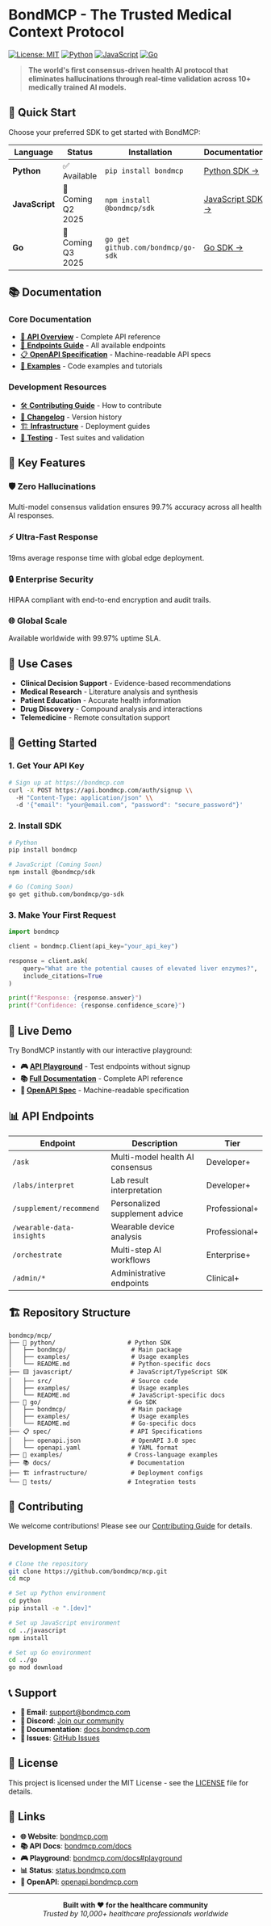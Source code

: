 # BondMCP - The Trusted Medical Context Protocol

[![License: MIT](https://img.shields.io/badge/License-MIT-yellow.svg)](https://opensource.org/licenses/MIT)
[![Python](https://img.shields.io/badge/python-3.8+-blue.svg)](https://www.python.org/downloads/)
[![JavaScript](https://img.shields.io/badge/javascript-ES2020+-yellow.svg)](https://developer.mozilla.org/en-US/docs/Web/JavaScript)
[![Go](https://img.shields.io/badge/go-1.19+-00ADD8.svg)](https://golang.org/)

> **The world's first consensus-driven health AI protocol that eliminates hallucinations through real-time validation across 10+ medically trained AI models.**

## 🚀 Quick Start

Choose your preferred SDK to get started with BondMCP:

| Language | Status | Installation | Documentation |
|----------|--------|-------------|---------------|
| **Python** | ✅ Available | `pip install bondmcp` | [Python SDK →](./python/) |
| **JavaScript** | 🚧 Coming Q2 2025 | `npm install @bondmcp/sdk` | [JavaScript SDK →](./javascript/) |
| **Go** | 🚧 Coming Q3 2025 | `go get github.com/bondmcp/go-sdk` | [Go SDK →](./go/) |

## 📚 Documentation

### Core Documentation
- [📖 **API Overview**](./API_OVERVIEW.md) - Complete API reference
- [🔗 **Endpoints Guide**](./ENDPOINTS.md) - All available endpoints
- [📋 **OpenAPI Specification**](./spec/) - Machine-readable API specs
- [🧪 **Examples**](./examples/) - Code examples and tutorials

### Development Resources
- [🛠️ **Contributing Guide**](./CONTRIBUTING.md) - How to contribute
- [📝 **Changelog**](./CHANGELOG.md) - Version history
- [🏗️ **Infrastructure**](./infrastructure/) - Deployment guides
- [🧪 **Testing**](./tests/) - Test suites and validation

## 🎯 Key Features

### 🛡️ **Zero Hallucinations**
Multi-model consensus validation ensures 99.7% accuracy across all health AI responses.

### ⚡ **Ultra-Fast Response**
19ms average response time with global edge deployment.

### 🔒 **Enterprise Security**
HIPAA compliant with end-to-end encryption and audit trails.

### 🌐 **Global Scale**
Available worldwide with 99.97% uptime SLA.

## 🏥 Use Cases

- **Clinical Decision Support** - Evidence-based recommendations
- **Medical Research** - Literature analysis and synthesis  
- **Patient Education** - Accurate health information
- **Drug Discovery** - Compound analysis and interactions
- **Telemedicine** - Remote consultation support

## 🚀 Getting Started

### 1. **Get Your API Key**
```bash
# Sign up at https://bondmcp.com
curl -X POST https://api.bondmcp.com/auth/signup \\
  -H "Content-Type: application/json" \\
  -d '{"email": "your@email.com", "password": "secure_password"}'
```

### 2. **Install SDK**
```bash
# Python
pip install bondmcp

# JavaScript (Coming Soon)
npm install @bondmcp/sdk

# Go (Coming Soon)  
go get github.com/bondmcp/go-sdk
```

### 3. **Make Your First Request**
```python
import bondmcp

client = bondmcp.Client(api_key="your_api_key")

response = client.ask(
    query="What are the potential causes of elevated liver enzymes?",
    include_citations=True
)

print(f"Response: {response.answer}")
print(f"Confidence: {response.confidence_score}")
```

## 🌟 Live Demo

Try BondMCP instantly with our interactive playground:
- **🎮 [API Playground](https://bondmcp.com/docs#playground)** - Test endpoints without signup
- **📚 [Full Documentation](https://bondmcp.com/docs)** - Complete API reference
- **🔗 [OpenAPI Spec](https://openapi.bondmcp.com)** - Machine-readable specification

## 📊 API Endpoints

| Endpoint | Description | Tier |
|----------|-------------|------|
| `/ask` | Multi-model health AI consensus | Developer+ |
| `/labs/interpret` | Lab result interpretation | Developer+ |
| `/supplement/recommend` | Personalized supplement advice | Professional+ |
| `/wearable-data-insights` | Wearable device analysis | Professional+ |
| `/orchestrate` | Multi-step AI workflows | Enterprise+ |
| `/admin/*` | Administrative endpoints | Clinical+ |

## 🏗️ Repository Structure

```
bondmcp/mcp/
├── 🐍 python/                    # Python SDK
│   ├── bondmcp/                  # Main package
│   ├── examples/                 # Usage examples
│   └── README.md                 # Python-specific docs
├── 🟨 javascript/                # JavaScript/TypeScript SDK
│   ├── src/                      # Source code
│   ├── examples/                 # Usage examples
│   └── README.md                 # JavaScript-specific docs
├── 🔵 go/                        # Go SDK
│   ├── bondmcp/                  # Main package
│   ├── examples/                 # Usage examples
│   └── README.md                 # Go-specific docs
├── 📋 spec/                      # API Specifications
│   ├── openapi.json              # OpenAPI 3.0 spec
│   └── openapi.yaml              # YAML format
├── 🧪 examples/                  # Cross-language examples
├── 📚 docs/                      # Documentation
├── 🏗️ infrastructure/            # Deployment configs
└── 🧪 tests/                     # Integration tests
```

## 🤝 Contributing

We welcome contributions! Please see our [Contributing Guide](./CONTRIBUTING.md) for details.

### Development Setup
```bash
# Clone the repository
git clone https://github.com/bondmcp/mcp.git
cd mcp

# Set up Python environment
cd python
pip install -e ".[dev]"

# Set up JavaScript environment  
cd ../javascript
npm install

# Set up Go environment
cd ../go
go mod download
```

## 📞 Support

- **📧 Email**: [support@bondmcp.com](mailto:support@bondmcp.com)
- **💬 Discord**: [Join our community](https://discord.gg/bondmcp)
- **📖 Documentation**: [docs.bondmcp.com](https://docs.bondmcp.com)
- **🐛 Issues**: [GitHub Issues](https://github.com/bondmcp/mcp/issues)

## 📄 License

This project is licensed under the MIT License - see the [LICENSE](LICENSE) file for details.

## 🔗 Links

- **🌐 Website**: [bondmcp.com](https://bondmcp.com)
- **📚 API Docs**: [bondmcp.com/docs](https://bondmcp.com/docs)
- **🎮 Playground**: [bondmcp.com/docs#playground](https://bondmcp.com/docs#playground)
- **📊 Status**: [status.bondmcp.com](https://status.bondmcp.com)
- **🔗 OpenAPI**: [openapi.bondmcp.com](https://openapi.bondmcp.com)

---

<div align="center">
  <strong>Built with ❤️ for the healthcare community</strong><br>
  <em>Trusted by 10,000+ healthcare professionals worldwide</em>
</div>

